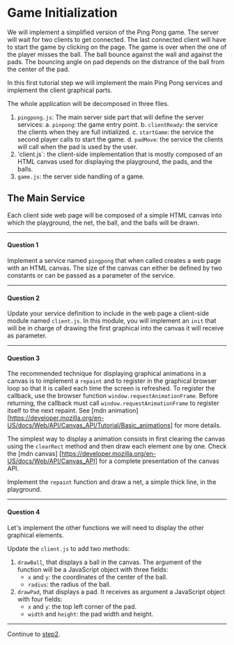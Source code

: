 Game Initialization
===================

We will implement a simplified version of the Ping Pong game. The
server will wait for two clients to get connected. The last connected
client will have to start the game by clicking on the page.  The game
is over when the one of the player misses the ball. The ball bounce
against the wall and against the pads. The bouncing angle on pad
depends on the distrance of the ball from the center of the pad.

In this first tutorial step we will implement the main Ping Pong
services and implement the client graphical parts.

The whole application will be decomposed in three files. 

  1. `pingpong.js`: The main server side part that will define the server 
  services:
    a. `pinpong`: the game entry point.
    b. `clientReady`: the service the clients when they are full initialized.
	c. `startGame`: the service the second player calls to start the game.
	d. `padMove`: the service the clients will call when the pad is used by
      the user.
  2. 'client.js`: the client-side implementation that is mostly composed
    of an HTML canvas used for displaying the playground, the pads, and the balls.
  3. `game.js`: the server side handling of a game.


The Main Service
----------------

Each client side web page will be composed of a simple HTML canvas into
which the playground, the net, the ball, and the balls will be drawn.

*****************************************************************************
#### Question 1 ####

Implement a service named `pingpong` that when called creates a web page
with an HTML canvas. The size of the canvas can either be defined by
two constants or can be passed as a parameter of the service.
*****************************************************************************

#### Question 2 ####

Update your service definition to include in the web page a client-side
module named `client.js`. In this module, you will implement an `init`
that will be in charge of drawing the first graphical into the canvas
it will receive as parameter.

*****************************************************************************

#### Question 3 ####

The recommended technique for displaying graphical animations in a
canvas is to implement a `repaint` and to register in the graphical
browser loop so that it is called each time the screen is
refreshed. To register the callback, use the browser function
`window.requestAnimationFrame`.  Before returning, the callback must
call `window.requestAnimationFrame` to register itself to the next
repaint. See [mdn animation]
[https://developer.mozilla.org/en-US/docs/Web/API/Canvas_API/Tutorial/Basic_animations]
for more details.

The simplest way to display a animation consists in first clearing the
canvas using the `clearRect` method and then draw each element one by one.
Check the [mdn canvas] 
[https://developer.mozilla.org/en-US/docs/Web/API/Canvas_API] for a complete
presentation of the canvas API. 

Implement the `repaint` function and draw a net, a simple thick line,
in the playground.

*****************************************************************************

#### Question 4 ####

Let's implement the other functions we will need to display the other
graphical elements.

Update the `client.js` to add two methods:

 1. `drawBall`, that displays a ball in the canvas. The argument of the
function will be a JavaScript object with three fields:
    - `x` and `y`: the coordinates of the center of the ball.
    - `radius`: the radius of the ball.
 2. `drawPad`, that displays a pad. It receives as argument a JavaScript object
with four fields:
    - `x` and `y`: the top left corner of the pad.
    - `width` and `height`: the pad width and height.

**************************************************************************
Continue to [step2](https://github.com/manuel-serrano/hop-tutorials/tree/master/pipo/step2/).
